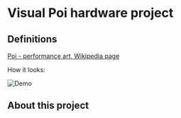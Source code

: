 # Visual Poi hardware project

## Definitions

[Poi - performance art, Wikipedia page](https://en.wikipedia.org/wiki/Poi_(performance_art)#Glow_poi.2Fglowstringing)

How it looks:

![Demo](https://raw.github.com/shark0der/pmpoi/readme/poi.gif)

## About this project


